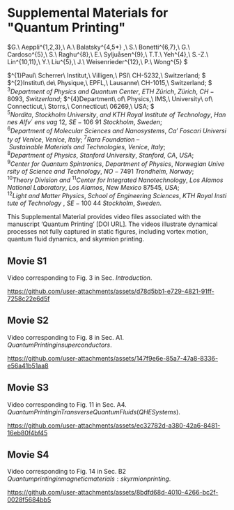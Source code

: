 # Supplemental Materials for "Quantum Printing" 

$G.\ Aeppli^{1,2,3},\ A.\ Balatsky^{4,5*} ,\ S.\ Bonetti^{6,7},\  G.\ Cardoso^{5},\ S.\ Raghu^{8},\ E.\ Syljuåsen^{9},\ T.T.\ Yeh^{4},\ S.-Z.\ Lin^{10,11},\ Y.\ Liu^{5},\ J.\ Weisenrieder^{12},\ P.\ Wong^{5} $

$^{1}Paul\ Scherrer\ Institut,\ Villigen,\ PSI\ CH-5232,\ Switzerland; $ 
$^{2}Institut\ de\ Physique,\ EPFL,\ Lausanne\ CH-1015,\ Switzerland; $
$^{3}Department\ of\ Physics\ and\ Quantum\ Center,\ ETH\ Zürich,\ Zürich,\ CH-8093,\ Switzerland;$
$^{4}Department\ of\ Physics,\ IMS,\ University\ of\ Connecticut,\ Storrs,\ Connecticut\ 06269,\ USA; $
$^{5}Nordita,\ Stockholm\ University,\ and\ KTH\ Royal\ Institute\ of\ Technology,\ Hannes\ Alfv´\ ens\ vag\ 12,\ SE-106\ 91\ Stockholm,\ Sweden;$
$^{6}Department\ of\ Molecular\ Sciences\ and\ Nanosystems,\ Ca’\ Foscari\ University\ of\ Venice,\ Venice,\ Italy;$
$^{7}Rara\ Foundation\ –\ Sustainable\ Materials\ and\ Technologies,\ Venice,\ Italy;$ 
$^{8}Department\ of\ Physics,\ Stanford\ University,\ Stanford,\ CA,\ USA;$
$^{9}Center\ for\ Quantum\ Spintronics,\ Department\ of\ Physics,\ Norwegian\ University\ of\ Science\ and\ Technology,\ NO-7491\ Trondheim,\ Norway;$
$^{10}Theory\ Division\ and\ ^{11}Center\ for\ Integrated\ Nanotechnology,\ Los\ Alamos\ National\ Laboratory,\ Los\ Alamos,\ New\ Mexico\ 87545,\ USA;$
$^{12}Light\ and\ Matter\ Physics,\ School\ of\ Engineering\ Sciences,\ KTH\ Royal\ Institute\ of\ Technology\ ,\ SE-100\ 44\ Stockholm,\ Sweden.$



This Supplemental Material provides video files associated with the manuscript ‘Quantum Printing’ [DOI URL]. The videos illustrate dynamical processes not fully captured in static figures, including vortex motion, quantum fluid dynamics, and skyrmion printing.

## Movie S1
Video corresponding to Fig. 3 in Sec. $Introduction$.

https://github.com/user-attachments/assets/d78d5bb1-e729-4821-91ff-7258c22e6d5f

## Movie S2 
Video corresponding to Fig. 8 in Sec. A1. $Quantum Printing in superconductors$.

https://github.com/user-attachments/assets/147f9e6e-85a7-47a8-8336-e56a41b51aa8


## Movie S3 
Video corresponding to Fig. 11 in Sec. A4. $Quantum Printing in Transverse Quantum Fluids (QHE Systems)$.  

https://github.com/user-attachments/assets/ec32782d-a380-42a6-8481-16eb80f4bf45


## Movie S4
Video corresponding to Fig. 14 in Sec. B2 $Quantum printing in magnetic materials: skyrmion printing$.

https://github.com/user-attachments/assets/8bdfd68d-4010-4266-bc2f-0028f5684bb5

